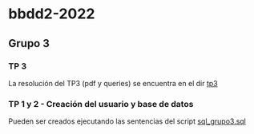 # bbdd2-2022 

## Grupo 3

### TP 3

La resolución del TP3 (pdf y queries) se encuentra en el dir [tp3](./tp3)

### TP 1 y 2 - Creación del usuario y base de datos

Pueden ser creados ejecutando las sentencias del script [sql_grupo3.sql](sql_grupo3.sql)
